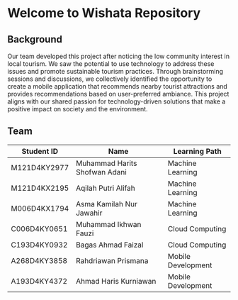 # Welcome to Wishata Repository

## Background
Our team developed this project after noticing the low community interest in local tourism. We saw the potential to use technology to address these issues and promote sustainable tourism practices. Through brainstorming sessions and discussions, we collectively identified the opportunity to create a mobile application that recommends nearby tourist attractions and provides recommendations based on user-preferred ambiance. This project aligns with our shared passion for technology-driven solutions that make a positive impact on society and the environment.

## Team
| Student ID    | Name                                 |  Learning Path                         | 
| ------------- |--------------------------------------|  ------------------------------------- | 
| M121D4KY2977  | Muhammad Harits Shofwan Adani        |   Machine Learning                     |
| M121D4KX2195  | Aqilah Putri Alifah                  |   Machine Learning                     |
| M006D4KX1794  | Asma Kamilah Nur Jawahir             |   Machine Learning                     |
| C006D4KY0651  | Muhammad Ikhwan Fauzi                |   Cloud Computing                      |
| C193D4KY0932  | Bagas Ahmad Faizal                   |   Cloud Computing                      |
| A268D4KY3858  | Rahdriawan Prismana                  |   Mobile Development                   |
| A193D4KY4372  | Ahmad Haris Kurniawan                |   Mobile Development                   |
